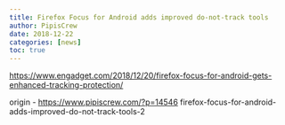 ```yaml
---
title: Firefox Focus for Android adds improved do-not-track tools
author: PipisCrew
date: 2018-12-22
categories: [news]
toc: true
---
```


https://www.engadget.com/2018/12/20/firefox-focus-for-android-gets-enhanced-tracking-protection/

origin - https://www.pipiscrew.com/?p=14546 firefox-focus-for-android-adds-improved-do-not-track-tools-2